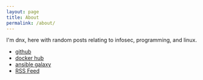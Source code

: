 ```yaml
---
layout: page
title: About
permalink: /about/
---
```


I'm dnx, here with random posts relating to infosec, programming, and linux.

 - [github](https://github.com/0x646e78)
 - [docker hub](https://hub.docker.com/u/ectoplasm)
 - [ansible galaxy](https://galaxy.ansible.com/0x646e78)
 - [RSS Feed](https://blog.ghostinashell.com/feed.xml)
